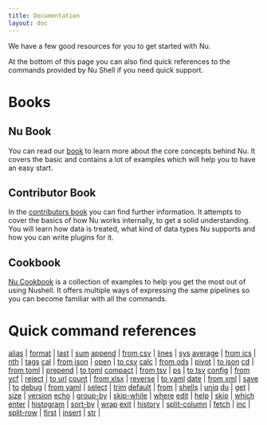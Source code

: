 ```yaml
---
title: Documentation
layout: doc
---
```

We have a few good resources for you to get started with Nu.

At the bottom of this page you can also find quick references to the commands provided by Nu Shell if you need quick support.

# Books

## Nu Book

You can read our [book](https://www.nushell.sh/book) to learn more about the core concepts behind Nu. It covers the basic and contains a lot of examples which will help you to have an easy start.

## Contributor Book

In the [contributors book](https://www.nushell.sh/contributor-book) you can find further information. It attempts to cover the basics of how Nu works internally, to get a solid understanding. You will learn how data is treated, what kind of data types Nu supports and how you can write plugins for it.

## Cookbook

[Nu Cookbook](https://www.nushell.sh/cookbook/) is a collection of examples to help you get the most out of using Nushell. It offers multiple ways of expressing the same pipelines so you can become familiar with all the commands.

# Quick command references

[alias](/commands/alias.html) | [format](/commands/format.html) | [last](/commands/last.html) | [sum](/commands/sum.html)
[append](/commands/append.html) | [from csv](/commands/from-csv.html) | [lines](/commands/lines.html) | [sys](/commands/sys.html)
[average](/commands/average.html) | [from ics](/commands/from-ics.html) | [nth](/commands/nth.html) | [tags](/commands/tags.html)
[cal](/commands/cal.html) | [from json](/commands/from-json.html) | [open](/commands/open.html) | [to csv](/commands/to-csv.html)
[calc](/commands/calc.html) | [from ods](/commands/from-ods.html) | [pivot](/commands/pivot.html) | [to json](/commands/to-json.html)
[cd](/commands/cd.html) | [from toml](/commands/from-toml.html) | [prepend](/commands/prepend.html) | [to toml](/commands/to-toml.html)
[compact](/commands/compact.html) | [from tsv](/commands/from-tsv.html) | [ps](/commands/ps.html) | [to tsv](/commands/to-tsv.html)
[config](/commands/config.html) | [from vcf](/commands/from-vcf.html) | [reject](/commands/reject.html) | [to url](/commands/to-url.html)
[count](/commands/count.html) | [from xlsx](/commands/from-xlsx.html) | [reverse](/commands/reverse.html) | [to yaml](/commands/to-yaml.html)
[date](/commands/date.html) | [from xml](/commands/from-xml.html) | [save](/commands/save.html) | [to](/commands/to.html)
[debug](/commands/debug.html) | [from yaml](/commands/from-yaml.html) | [select](/commands/select.html) | [trim](/commands/trim.html)
[default](/commands/default.html) | [from](/commands/from.html) | [shells](/commands/shells.html) | [uniq](/commands/uniq.html)
[du](/commands/du.html) | [get](/commands/get.html) | [size](/commands/size.html) | [version](/commands/version.html)
[echo](/commands/echo.html) | [group-by](/commands/group-by.html) | [skip-while](/commands/skip-while.html) | [where](/commands/where.html)
[edit](/commands/edit.html) | [help](/commands/help.html) | [skip](/commands/skip.html) | [which](/commands/which.html)
[enter](/commands/enter.html) | [histogram](/commands/histogram.html) | [sort-by](/commands/sort-by.html) | [wrap](/commands/wrap.html)
[exit](/commands/exit.html) | [history](/commands/history.html) | [split-column](/commands/split-column.html) |
[fetch](/commands/fetch.html) | [inc](/commands/inc.html) | [split-row](/commands/split-row.html) |
[first](/commands/first.html) | [insert](/commands/insert.html) | [str](/commands/str.html) |
